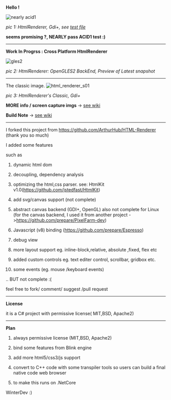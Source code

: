 **Hello !**

![nearly acid1](https://cloud.githubusercontent.com/assets/7447159/23646196/5c5c5096-0342-11e7-8d35-75b208206050.png)

_pic 1: HtmlRenderer, Gdi+, see [test file](https://github.com/LayoutFarm/HtmlRenderer/blob/master/Source/Test8_HtmlRenderer.Demo/Samples/0_acid1_dev/00.htm)_ 

**seems promising ?, NEARLY pass ACID1 test :)**

---

**Work In Progrss : Cross Platform HtmlRenderer**


![gles2](https://cloud.githubusercontent.com/assets/7447159/24074437/ee5cb5e8-0c3a-11e7-8df0-53f32617aeac.png)

_pic 2: HtmlRenderer: OpenGLES2 BackEnd, Preview of Latest snapshot_

---
The classic image.
![html_renderer_s01](https://cloud.githubusercontent.com/assets/7447159/24077194/3da7a684-0c78-11e7-8b83-98ebf77d5fdc.png)

 _pic 3: HtmlRenderer's Classic, Gdi+_

**MORE info / screen capture imgs** -> [see wiki](../../wiki/1.-Some-Screen-Captures)

**Build Note** -> [see wiki](../../wiki/3.-Build-The-Project)

-----
I forked this project from https://github.com/ArthurHub/HTML-Renderer (thank you so much)

I added some features

such as

1) dynamic html dom

2) decoupling, dependency analysis

3) optimizing the html,css parser. 
   see: HtmlKit v1.0(https://github.com/jstedfast/HtmlKit)    

4) add svg/canvas support (not complete)

5) abstract canvas backend (GDI+, OpenGL) also not complete for Linux (for the canvas backend, I used it from another project ->https://github.com/prepare/PixelFarm-dev)

6) Javascript (v8) binding (https://github.com/prepare/Espresso)

7) debug view

8) more layout support eg. inline-block,relative, absolute ,fixed, flex  etc 

9) added custom controls eg. text editer control, scrollbar, gridbox etc.

10) some events (eg. mouse /keyboard events)

.. BUT not complete :( 

feel free to fork/ comment/ suggest /pull request 



---
**License**

it is a C# project with permissive license( MIT,BSD, Apache2)

---
**Plan**

1) always permissive license (MIT,BSD, Apache2)

2) bind some features from Blink engine

3) add more html5/css3/js support

4) convert to C++ code with some transpiler tools 
   so users can build a final native code web browser

5) to make this runs on .NetCore
 

WinterDev :)
